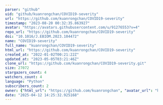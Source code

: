 ```yaml
---
parser: "github"
uid: "github/kuanrongchan/COVID19-severity"
url: "https://github.com/kuanrongchan/COVID19-severity"
timestamp: "2023-08-20 00:32:35.863927"
avatar: "https://avatars.githubusercontent.com/u/91276553?v=4"
repo_url: "https://github.com/kuanrongchan/COVID19-severity"
doi: "10.1016/J.EBIOM.2023.104472"
name: "COVID19-severity"
full_name: "kuanrongchan/COVID19-severity"
html_url: "https://github.com/kuanrongchan/COVID19-severity"
created_at: "2022-01-02T00:21:22Z"
updated_at: "2023-05-05T03:21:46Z"
clone_url: "https://github.com/kuanrongchan/COVID19-severity.git"
size: 27072
stargazers_count: 4
watchers_count: 4
language: "Python"
subscribers_count: 2
owner: {"html_url": "https://github.com/kuanrongchan", "avatar_url": "https://avatars.githubusercontent.com/u/91276553?v=4", "login": "kuanrongchan", "type": "User"}
date: "2025-04-12 14:25:32.925168"
---
```

